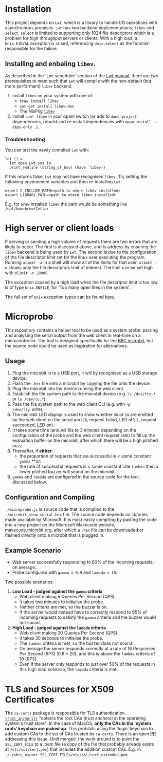 # Installation
This project depends on `Lwt`, which is a library to handle I/O operations with asynchronous promises. `Lwt` has two backend implementations, `libev` and `select`. `select` is limited to supporting only 1024 file descriptors which is a problem for high throughput servers or clients. With a high load, a `Unix.EINVAL` exception is raised, referencing `Unix.select` as the function responsible for the failure.

## Installing and enbaling `libev`.
As described in the 'Lwt scheduler' section of the [Lwt manual](https://ocsigen.org/lwt/latest/manual/manual), there are two prerequisites to meet such that `Lwt` will compile with the non-default (but more performant) `libev` backend:
1. Install `libev` on your system with one of:
    - `brew install libev`
    - `apt-get install libev-dev`
    - The NixPkg [`libev`](https://github.com/NixOS/nixpkgs/tree/nixos-24.05/pkgs/development/libraries/libev)
2. Install `conf-libev` in your opam switch (or add to `dune-project` dependencies, rebuild and re-install dependencies with `opam install --deps-only .`).

### Troubleshooting
You can test the newly compiled `Lwt` with:
```
let () =
  let open Lwt_sys in
  print_endline (string_of_bool (have `libev))
```
If this returns false, `Lwt` may not have recognised `libev`. Try setting the following environment variables and then re-installing `Lwt`:
```
export C_INCLUDE_PATH=<path to where libev installed>
export LIBRARY_PATH=<path to where libev installed>
```

E.g. for `brew` installed `libev` the path would be something like `/opt/homebrew/Cellar`

# High server or client loads
If serving or sending a high volume of requests there are two errors that are likely to occur. The first is discussed above, and is address by ensuring the `libev` backend is being used by `Lwt`. The second is due to the configuration of the file descriptor limit set for the linux user executing the program. Running `ulimit -a` in a shell will show all of the limits for that user. `ulimit -n` shows only the file descriptors limit of interest. The limit can be set high with `ulimit -n 20000`.

The exception caused by a high load when the file descriptor limit is too low is of type `Unix.ENFILE`, for 'Too many open files in the system'.

The full set of `Unix` exception types can be found [here](https://ocaml.org/manual/5.2/api/Unix.html).

# Microprobe
This repository contains a helper tool to be used as a system probe: parsing and analysing the serial output from the web client in real-time on a microcontroller. The tool is designed specifically for the [BBC microbit](https://microbit.org/), but the source code could be used as inspiration for alternatives.

## Usage
1. Plug the microbit in to a USB port, it will by recognised as a USB storage device.
2. Flash the `.hex` file onto a microbit by copying the file onto the device.
3. Plug the microbit into the device running the web client.
4. Establish the file system path to the microbit device (e.g. `ls /dev/tty.*` or `ls /dev/cu.*`).
5. Pass the file system path to the web client CLI (e.g. with `-p /dev/tty.ACM0`).
6. The microbit LED display is used to show whether `0`s or `1`s are emitted by the web client on the serial port (`0`, request failed, LED off; `1`, request succeeded, LED on).
7. It takes some time (around 10s to 3 minutes depending on the configuration of the probe and the web client request rate) to fill up the evaluation buffer on the microbit, after which there will be a high pitched buzz.
7. Thereafter, if **either**:
    - the proportion of requests that are successful is < some constant `gamma`
    **or:
    - the rate of successful requests is < some constant rate `lambda` 
    then a lower pitched buzzer will sound on the microbit.
8. `gamma` and `lambda` are configured in the source code for the tool, discussed below.

## Configuration and Compiling
`./microprobe.js` is source code that is compiled to the `./microbit_show_serial.hex` file. The source code depends on libraries made available by Microsoft. It is most easily compiling by pasting the code into a new project on the Microsoft Makecode website, [makecode.microbit.org](https://makecode.microbit.org/), after which a `.hex` file can be downloaded or flashed directly onto a microbit that is plugged in.

## Example Scenario
- Web server successfully responding to 80% of the incoming requests, on average.
- Probe configured with `gamma = 0.9` and `lambda = 10`.

Two possible scenarios:
1. **Low Load - judged against the `gamma` criteria**
    - Web client making 5 Queries Per Second (QPS).
    - It takes two minutes to initialise the probe.
    - Neither criteria are met, so the buzzer is on.
    - If the server would instead have to correctly respond to 95% of incoming requests to satisfy the `gamma` criteria and the buzzer would not sound.
2. **High Load - judged against the `lambda` criteria**
    - Web client making 20 Queries Per Second (QPS).
    - It takes 30 seconds to initialise the probe.
    - The `lambda` criteria is met, so the buzzer does not sound.
    - On average the server responds correctly at a rate of 16 Responses Per Second (RPS) (0.8 * 20), and this is above the `lambda` criteria of 10 (RPS).
    - Even if the server only responds to just over 50% of the requests in this high load scenario, the `lambda` criteria is met.

# TLS and Sources for X509 Certificates
The `ca-certs` package is responsible for TLS authentication. [`trust_anchors()`](https://ocaml.org/p/ca-certs/latest/doc/Ca_certs/index.html#val-trust_anchors) "detects the root CAs (trust anchors) in the operating system's trust store". In the case of MacOS, **only the CAs in the 'system roots' keychain are picked up**. This prohibits using the 'login' keychain to add custom CAs to the set of CAs trusted by `ca-certs`. There is an open [PR](https://github.com/mirage/ca-certs/pull/28) addressing this issue. Until merged, the work around is to point the `SSL_CERT_FILE` to a .pem file (a copy of the file that probably already exists at `/etc/ssl/cert.pem`) that includes the addition custom CAs. E.g. in `~/.zshrc`, `export SSL_CERT_FILE=/etc/ssl/cert_extended.pem`.
